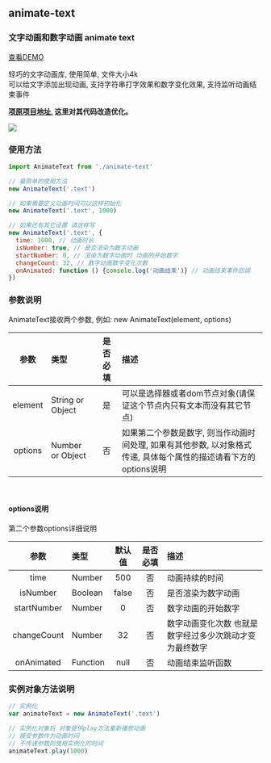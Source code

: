 ## animate-text

### 文字动画和数字动画 animate text

[查看DEMO](https://jsonz1993.github.io/demo/animate-text/index.html)

轻巧的文字动画库, 使用简单, 文件大小4k<br>可以给文字添加出现动画, 支持字符串打字效果和数字变化效果, 支持监听动画结束事件

__[项原项目地址](https://github.com/qgh810/animate-text), 这里对其代码改造优化。__

<img src="https://jsonz1993.github.io/2017/04/animate-text/demo.gif" />
<br>


### 使用方法
```js
import AnimateText from './animate-text'

// 最简单的使用方法
new AnimateText('.text')

// 如果需要定义动画时间可以这样初始化
new AnimateText('.text', 1000)

// 如果还有其它设置 请这样写
new AnimateText('.text', {
  time: 1000, // 动画时长
  isNumber: true, // 是否渲染为数字动画
  startNumber: 0, // 渲染为数字动画时 动画的开始数字
  changeCount: 32, // 数字动画数字变化次数
  onAnimated: function () {console.log('动画结束')} // 动画结束事件回调
})

```

### 参数说明
AnimateText接收两个参数, 例如: new AnimateText(element, options)

| 参数 | 类型 | 是否必填 | 描述 |
| :---: |  :--- |  :---: |  :--- |
| element | String or Object | 是 | 可以是选择器或者dom节点对象(请保证这个节点内只有文本而没有其它节点) |
| options | Number or Object | 否 | 如果第二个参数是数字, 则当作动画时间处理, 如果有其他参数, 以对象格式传递, 具体每个属性的描述请看下方的 options说明 |
<br>

#### options说明

第二个参数options详细说明

| 参数 | 类型 | 默认值 | 是否必填 | 描述 |
| :---: |  :--- |  :---: |  :---: |  :--- |
| time | Number | 500 | 否 | 动画持续的时间 |
| isNumber | Boolean | false | 否 | 是否渲染为数字动画 |
| startNumber | Number | 0 | 否 | 数字动画的开始数字 |
| changeCount | Number | 32 | 否 | 数字动画变化次数 也就是数字经过多少次跳动才变为最终数字 |
| onAnimated | Function | null | 否 | 动画结束监听函数 |


### 实例对象方法说明

```js
// 实例化
var animateText = new AnimateText('.text')

// 实例化对象后 对象提供play方法重新播放动画
// 接受参数作为动画时间
// 不传递参数则使用实例化的时间
animateText.play(1000)
```